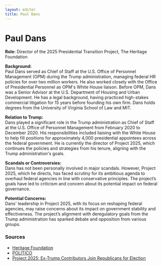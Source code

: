 ```yaml
---
layout: editor
title: Paul Dans
---
```


# Paul Dans

**Role:** Director of the 2025 Presidential Transition Project, The Heritage Foundation  

**Background:**  
Paul Dans served as Chief of Staff at the U.S. Office of Personnel Management (OPM) during the Trump administration, managing federal HR policies for over two million workers. He also worked closely with the Office of Presidential Personnel as OPM's White House liaison. Before OPM, Dans was a Senior Advisor at the U.S. Department of Housing and Urban Development. He has a legal background, having practiced high-stakes commercial litigation for 15 years before founding his own firm. Dans holds degrees from the University of Virginia School of Law and MIT.

**Relation to Trump:**  
Dans played a significant role in the Trump administration as Chief of Staff at the U.S. Office of Personnel Management from February 2020 to December 2020. His responsibilities included liaising with the White House to help fill positions for approximately 4,000 presidential appointees across the federal government. He is currently the director of Project 2025, which continues the policies and strategies from his tenure, aligning with the Trump administration's goals.

**Scandals or Controversies:**  
Dans has not been personally involved in major scandals. However, Project 2025, which he directs, has faced scrutiny for its ambitious agenda to overhaul federal agencies in line with conservative principles. The project’s goals have led to criticism and concern about its potential impact on federal governance.

**Potential Concerns:**  
Dans' leadership in Project 2025, with its focus on reshaping federal agencies, may raise concerns about its impact on government stability and effectiveness. The project’s alignment with deregulatory goals from the Trump administration has sparked debate and opposition from various groups.

### Sources
- [Heritage Foundation](https://www.heritage.org/staff/paul-dans)
- [POLITICO](https://www.politico.com/news/2024/07/30/project-2025-heritage-foundation-stepping-down-00171895)
- [Project 2025: Ex-Trump Contributors Join Republicans for Election](https://www.newsweek.com/project-2025-ex-trump-contributors-republicans-election-1922933)
